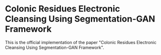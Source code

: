 # Colonic Residues Electronic Cleansing Using Segmentation-GAN Framework
This is the official implementation of the paper "Colonic Residues Electronic Cleansing Using Segmentation-GAN Framework".
